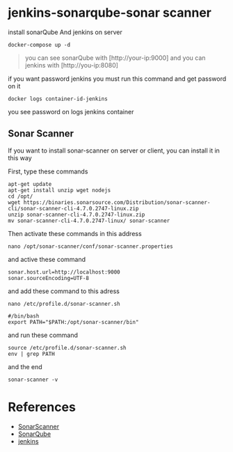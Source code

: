 # jenkins-sonarqube-sonar scanner
install sonarQube And jenkins on server

```
docker-compose up -d
```
>you can see sonarQube with [http://your-ip:9000]
>and you can jenkins with [http://you-ip:8080] 

if you want password jenkins you must run this command and get password on it
```
docker logs container-id-jenkins
```
you see password on logs jenkins container

Sonar Scanner
--
If you want to install sonar-scanner on server or client, you can install it in this way

First, type these commands

```
apt-get update
apt-get install unzip wget nodejs
cd /opt/
wget https://binaries.sonarsource.com/Distribution/sonar-scanner-cli/sonar-scanner-cli-4.7.0.2747-linux.zip
unzip sonar-scanner-cli-4.7.0.2747-linux.zip
mv sonar-scanner-cli-4.7.0.2747-linux/ sonar-scanner
```
Then activate these commands in this address
```
nano /opt/sonar-scanner/conf/sonar-scanner.properties
```
and active these command

```
sonar.host.url=http://localhost:9000
sonar.sourceEncoding=UTF-8
```

and add these command to this adress
```
nano /etc/profile.d/sonar-scanner.sh

#/bin/bash
export PATH="$PATH:/opt/sonar-scanner/bin"
```

and run these command
```
source /etc/profile.d/sonar-scanner.sh
env | grep PATH
```

and the end 
```
sonar-scanner -v
```

# References
* [SonarScanner](https://docs.sonarqube.org/latest/analysis/scan/sonarscanner)
* [SonarQube](https://hub.docker.com/_/sonarqube)
* [jenkins](https://hub.docker.com/r/jenkins/jenkins)

